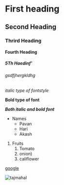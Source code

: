# First heading
## Second Heading
### Thrird Heading
#### Fourth Heading
##### 5Th Haedinf'
###### gsdfjhergkldhg
*italic type of fontstyle*

**Bold type of font**

***Both italic and bold font***
* Names
  * Pavan
  * Hari
  * Akash

1. Fruits
   1. Tomato
   2. onion)
   3. califlower

[google](https://github.com/Pa1ppk/vrsec2/edit/main/README.md)


![tajmahal](https://images.theconversation.com/files/228846/original/file-20180723-189310-1ymcybu.jpg?ixlib=rb-1.1.0&q=45&auto=format&w=754&fit=clip)








